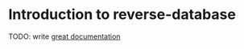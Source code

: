 # Introduction to reverse-database

TODO: write [great documentation](http://jacobian.org/writing/what-to-write/)
